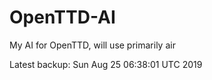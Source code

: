 # OpenTTD-AI
My AI for OpenTTD, will use primarily air

Latest backup: Sun Aug 25 06:38:01 UTC 2019
